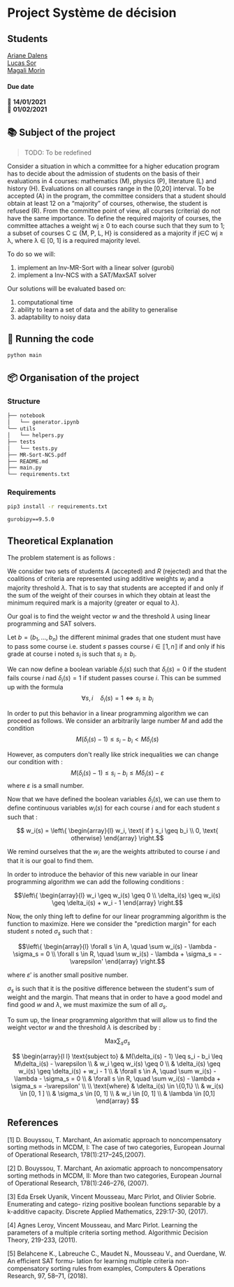 # Project Système de décision

## Students

[Ariane Dalens](https://gitlab-student.centralesupelec.fr/ariane.dalens)   
[Lucas Sor](https://gitlab-student.centralesupelec.fr/lucas.sor)  
[Magali Morin](https://gitlab-student.centralesupelec.fr/2018morinm)

#### Due date
:calendar: **14/01/2021**  
:calendar: **01/02/2021**

## :books: Subject of the project 

> TODO: To be redefined 

Consider a situation in which a committee for a higher education program has to decide about the admission of students on the basis of their evaluations in 4 courses: mathematics (M), physics (P), literature (L) and history (H). Evaluations on all courses range in the [0,20] interval. To be accepted (A) in the program, the committee considers that a student should obtain at least 12 on a “majority” of courses, otherwise, the student is refused (R). From the committee point of view, all courses (criteria) do not have the same importance. To define the required majority of courses, the committee attaches a weight wj ≥ 0 to each course such that they sum to 1; a subset of courses C ⊆ {M, P, L, H} is considered as a majority if j∈C wj ≥ λ, where λ ∈ [0, 1] is a required majority level.

To do so we will: 
1. implement an Inv-MR-Sort with a linear solver (gurobi) 
2. implement a Inv-NCS  with a SAT/MaxSAT solver

Our solutions will be evaluated based on: 
1. computational time
2. ability to learn a set of data and the ability to generalise 
3. adaptability to noisy data

## :runner: Running the code

```bash
python main
```

## :package: Organisation of the project

### Structure

```bash 
├── notebook
│   └── generator.ipynb
└── utils
│   └── helpers.py
├── tests
│   └── tests.py
├── MR-Sort-NCS.pdf
├── README.md
├── main.py
└── requirements.txt
```

### Requirements 
```bash
pip3 install -r requirements.txt 
```

``gurobipy==9.5.0``

## Theoretical Explanation 
The problem statement is as follows : 

We consider two sets of students $A$ (accepted) and $R$ (rejected) and that the coalitions of criteria are represented using additive weights $w_j$ and a majority threshold $\lambda$. That is to say that students are accepted if and only if the sum of the weight of their courses in which they obtain at least the minimum required mark is a majority (greater or equal to $\lambda$).

Our goal is to find the weight vector $w$ and the threshold $\lambda$ using linear programming and SAT solvers.

Let $b = (b_1, \dots, b_n)$ the different minimal grades that one student must have to pass some course i.e. student $s$ passes course $i \in \llbracket 1, n \rrbracket$ if and only if his grade at course i noted $s_i$ is such that $s_i \geq b_i$. 

We can now define a boolean variable $\delta_i(s)$ such that $\delta_i(s) = 0$ if the student fails course $i$ nad $\delta_i(s) = 1$ if student passes course $i$. This can be summed up with the formula 
$$\forall s,i \quad \delta_i(s) = 1 \Leftrightarrow s_i \geq b_i$$

In order to put this behavior in a linear programming algorithm we can proceed as follows. We consider an arbitrarily large number $M$ and add the condition 
$$M(\delta_i(s) - 1) \leq s_i - b_i < M\delta_i(s)$$

However, as computers don't really like strick inequalities we can change our condition with :
$$M(\delta_i(s) - 1) \leq s_i - b_i \leq M\delta_i(s) - \varepsilon$$
where $\varepsilon$ is a small number.


Now that we have defined the boolean variables $\delta_i(s)$, we can use them to define continuous variables $w_i(s)$ for each course $i$ and for each student $s$ such that :

$$ w_i(s) = 
\left\{ 
    \begin{array}{l} 
        w_i, \text{ if } s_i \geq b_i \\
        0, \text{ otherwise}
    \end{array}
\right.$$

We remind ourselves that the $w_i$ are the weights attributed to course $i$ and that it is our goal to find them.

In order to introduce the behavior of this new variable in our linear programming algorithm we can add the following conditions :

$$\left\{ 
    \begin{array}{l} 
        w_i \geq w_i(s) \geq 0 \\
        \delta_i(s) \geq w_i(s) \geq \delta_i(s) + w_i - 1
    \end{array}
\right.$$

Now, the only thing left to define for our linear programming algorithm is the function to maximize. Here we consider the "prediction margin" for each student $s$ noted $\sigma_s$ such that :

$$\left\{ 
    \begin{array}{l} 
        \forall s \in A, \quad \sum w_i(s) - \lambda - \sigma_s = 0 \\
        \forall s \in R, \quad \sum w_i(s) - \lambda + \sigma_s = -\varepsilon'
    \end{array}
\right.$$
    
where $\varepsilon'$ is another small positive number. 

$\sigma_s$ is such that it is the positive difference between the student's sum of weight and the margin. That means that in order to have a good model and find good $w$ and $\lambda$, we must maximize the sum of all $\sigma_s$.

To sum up, the linear programming algorithm that will allow us to find the weight vector $w$ and the threshold $\lambda$ is described by :

$$ \text{Max} \sum_s \sigma_s$$

$$
\begin{array}{l l}
    \text{subject to} & M(\delta_i(s) - 1)  \leq s_i - b_i \leq M\delta_i(s) - \varepsilon \\
    & w_i \geq w_i(s) \geq 0 \\
    & \delta_i(s) \geq w_i(s) \geq \delta_i(s) + w_i - 1 \\
    & \forall s \in A, \quad \sum w_i(s) - \lambda - \sigma_s = 0 \\
    & \forall s \in R, \quad \sum w_i(s) - \lambda + \sigma_s = -\varepsilon' \\
    \\
    \text{where} & \delta_i(s) \in \{0,1\} \\
    & w_i(s) \in [0, 1 ] \\
    & \sigma_s \in [0, 1] \\
    & w_i \in [0, 1] \\
    & \lambda \in [0,1]
\end{array}
$$

## References 
[1] D. Bouyssou, T. Marchant, An axiomatic approach to noncompensatory sorting methods in MCDM, I: The case of two categories, European Journal of Operational Research, 178(1):217–245,(2007).  

[2] D. Bouyssou, T. Marchant, An axiomatic approach to noncompensatory sorting methods in MCDM, II: More than two categories, European Journal of Operational Research, 178(1):246–276, (2007). 

[3] Eda Ersek Uyanik, Vincent Mousseau, Marc Pirlot, and Olivier Sobrie. Enumerating and catego- rizing positive boolean functions separable by a k-additive capacity. Discrete Applied Mathematics, 229:17-30, (2017).  

[4] Agnes Leroy, Vincent Mousseau, and Marc Pirlot. Learning the parameters of a multiple criteria sorting method. Algorithmic Decision Theory, 219-233, (2011).  

[5] Belahcene K., Labreuche C., Maudet N., Mousseau V., and Ouerdane, W. An efficient SAT formu- lation for learning multiple criteria non-compensatory sorting rules from examples, Computers & Operations Research, 97, 58–71, (2018).  
